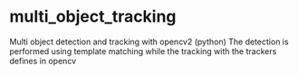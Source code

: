 # multi_object_tracking
Multi object detection and tracking with opencv2 (python)
The detection is performed using template matching while the tracking with the trackers defines in opencv

